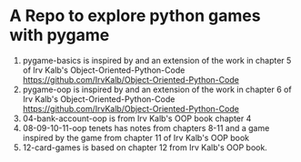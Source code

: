 # A Repo to explore python games with pygame


1. pygame-basics is inspired by and an extension of the work in chapter 5 of Irv Kalb's Object-Oriented-Python-Code https://github.com/IrvKalb/Object-Oriented-Python-Code
2. pygame-oop is inspired by and an extension of the work in chapter 6 of Irv Kalb's Object-Oriented-Python-Code https://github.com/IrvKalb/Object-Oriented-Python-Code
3. 04-bank-account-oop is from Irv Kalb's OOP book chapter 4
4. 08-09-10-11-oop tenets has notes from chapters 8-11 and a game inspired by the game from chapter 11 of Irv Kalb's OOP book
5. 12-card-games is based on chapter 12 from Irv Kalb's OOP book.